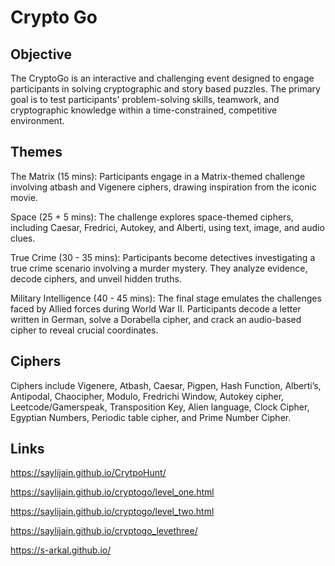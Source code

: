 # Crypto Go

## Objective
The CryptoGo is an interactive and challenging event designed to engage participants in solving cryptographic and story based puzzles. The primary goal is to test participants' problem-solving skills, teamwork, and cryptographic knowledge within a time-constrained, competitive environment.

## Themes

The Matrix (15 mins): Participants engage in a Matrix-themed challenge involving atbash and Vigenere ciphers, drawing inspiration from the iconic movie.

Space (25 + 5 mins): The challenge explores space-themed ciphers, including Caesar, Fredrici, Autokey, and Alberti, using text, image, and audio clues.

True Crime (30 - 35 mins): Participants become detectives investigating a true crime scenario involving a murder mystery. They analyze evidence, decode ciphers, and unveil hidden truths.

Military Intelligence (40 - 45 mins): The final stage emulates the challenges faced by Allied forces during World War II. Participants decode a letter written in German, solve a Dorabella cipher, and crack an audio-based cipher to reveal crucial coordinates.

##  Ciphers 

Ciphers include Vigenere, Atbash, Caesar, Pigpen, Hash Function, Alberti’s, Antipodal, Chaocipher, Modulo, Fredrichi Window, Autokey cipher, Leetcode/Gamerspeak, Transposition Key, Alien language, Clock Cipher, Egyptian Numbers, Periodic table cipher, and Prime Number Cipher.

## Links


https://saylijain.github.io/CrytpoHunt/

https://saylijain.github.io/cryptogo/level_one.html

https://saylijain.github.io/cryptogo/level_two.html

https://saylijain.github.io/cryptogo_levethree/

https://s-arkal.github.io/



